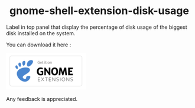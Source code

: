 <h1 align="center">gnome-shell-extension-disk-usage</h1>

Label in top panel that display the percentage of disk usage of the biggest disk installed on the system.

You can download it here :


[<img src="https://raw.githubusercontent.com/andyholmes/gnome-shell-extensions-badge/master/get-it-on-ego.svg?sanitize=true" height="100">](https://extensions.gnome.org/extension/5805/disk-usage/)

Any feedback is appreciated.
